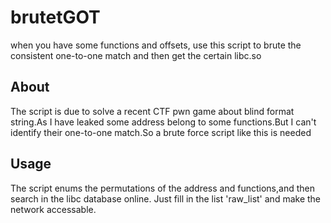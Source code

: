 # brutetGOT
when you have some functions  and  offsets, use this script to brute the consistent one-to-one match and then get the certain libc.so

## About
The script is due to solve a recent CTF pwn game about blind format string.As I have leaked some address belong to some functions.But I can't identify their one-to-one match.So a brute force script like this is needed

## Usage
The script enums the permutations of the address and functions,and then search in the libc database online.
Just fill in the list 'raw_list' and make the network accessable.
